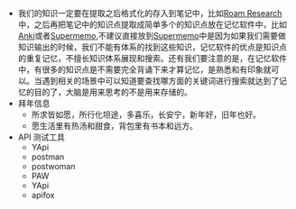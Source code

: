 - 我们的知识一定要在提取之后格式化的存入到笔记中，比如[Roam Research](<Roam Research.md>)中，之后再把笔记中的知识点提取成简单多个的知识点放在记忆软件中，比如[Anki](<Anki.md>)或者[Supermemo](<Supermemo.md>),不建议直接放到[Supermemo](<Supermemo.md>)中是因为如果我们需要做知识输出的时候，我们不能有体系的找到这些知识，记忆软件的优点是知识点的重复记忆，不擅长知识体系展现和搜索。还有我们要注意的是，在记忆软件中，有很多的知识点是不需要完全背诵下来才算记忆，是熟悉和有印象就可以。当遇到相关的场景中可以知道要查找哪方面的关键词进行搜索就达到了记忆的目的了，大脑是用来思考的不是用来存储的。
- 拜年信息
    - 所求皆如愿，所行化坦途，多喜乐，长安宁，新年好，旧年也好。
    - 愿生活里有热汤和甜食，背包里有书本和远方。
- API 测试工具
    - YApi
    - postman
    - postwoman
    - PAW
    - YApi
    - apifox
